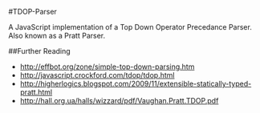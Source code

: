 #TDOP-Parser

A JavaScript implementation of a Top Down Operator Precedance Parser. Also known as a Pratt Parser.

##Further Reading

- http://effbot.org/zone/simple-top-down-parsing.htm
- http://javascript.crockford.com/tdop/tdop.html
- http://higherlogics.blogspot.com/2009/11/extensible-statically-typed-pratt.html
- http://hall.org.ua/halls/wizzard/pdf/Vaughan.Pratt.TDOP.pdf
